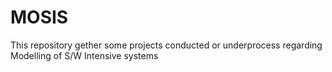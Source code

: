 # MOSIS
This repository gether some projects conducted or underprocess regarding Modelling of S/W Intensive systems
